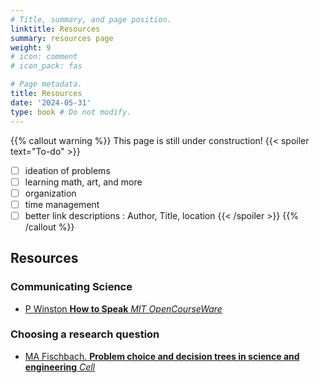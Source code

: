 ```yaml
---
# Title, summary, and page position.
linktitle: Resources
summary: resources page
weight: 9
# icon: comment
# icon_pack: fas

# Page metadata.
title: Resources
date: '2024-05-31'
type: book # Do not modify.
---
```


{{% callout warning %}}
This page is still under construction!
{{< spoiler text="To-do" >}}
- [ ] ideation of problems
- [ ] learning math, art, and more
- [ ] organization
- [ ] time management
- [ ] better link descriptions : Author, Title, location
{{< /spoiler >}}
{{% /callout %}}

## Resources

### Communicating Science
- [P Winston **How to Speak** *MIT OpenCourseWare*](https://youtu.be/Unzc731iCUY?si=Ys_-uoBNYL29bhdd)  

### Choosing a research question
- [MA Fischbach. **Problem choice and decision trees in science and engineering** *Cell*](https://doi.org/10.1016/j.cell.2024.03.012)